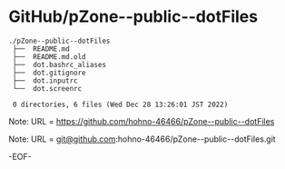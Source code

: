 # GitHub/pZone--public--dotFiles

    ./pZone--public--dotFiles
     ├──  README.md
     ├──  README.md.old
     ├──  dot.bashrc_aliases
     ├──  dot.gitignore
     ├──  dot.inputrc
     └──  dot.screenrc
     
     0 directories, 6 files (Wed Dec 28 13:26:01 JST 2022)


Note: URL = https://github.com/hohno-46466/pZone--public--dotFiles

Note: URL = git@github.com:hohno-46466/pZone--public--dotFiles.git

-EOF-
